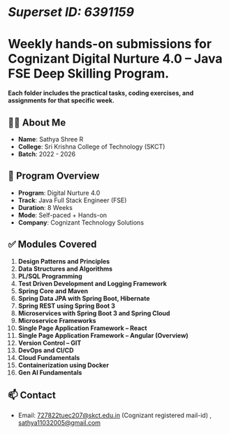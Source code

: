 # ***Superset ID: 6391159***
# **Weekly hands-on submissions for Cognizant Digital Nurture 4.0 – Java FSE Deep Skilling Program.**
**Each folder includes the practical tasks, coding exercises, and assignments for that specific week.**

## 👩‍💻 About Me

- **Name**: Sathya Shree R
- **College**: Sri Krishna College of Technology (SKCT)
- **Batch**: 2022 - 2026
  
## 📌 Program Overview

- **Program**: Digital Nurture 4.0
- **Track**: Java Full Stack Engineer (FSE)
- **Duration**: 8 Weeks
- **Mode**: Self-paced + Hands-on
- **Company**: Cognizant Technology Solutions


## ✅ Modules Covered

1. **Design Patterns and Principles**
2. **Data Structures and Algorithms**
3. **PL/SQL Programming**
4. **Test Driven Development and Logging Framework**
5. **Spring Core and Maven**
6. **Spring Data JPA with Spring Boot, Hibernate**
7. **Spring REST using Spring Boot 3**
8. **Microservices with Spring Boot 3 and Spring Cloud**
9. **Microservice Frameworks**
10. **Single Page Application Framework – React**
11. **Single Page Application Framework – Angular (Overview)**
12. **Version Control – GIT**
13. **DevOps and CI/CD**
14. **Cloud Fundamentals**
15. **Containerization using Docker**
16. **Gen AI Fundamentals**

    
## 📫 Contact

- Email: 727822tuec207@skct.edu.in (Cognizant registered mail-id) , sathya11032005@gmail.com
